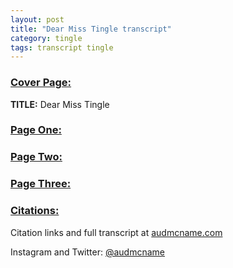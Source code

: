 ```yaml
---
layout: post
title: "Dear Miss Tingle transcript"
category: tingle
tags: transcript tingle
---
```


### [Cover Page:](/tingle/2022/11/03/0)

**TITLE:** Dear Miss Tingle

### [Page One:](/tingle/2022/11/04/1)

### [Page Two:](/tingle/2022/11/05/2)

### [Page Three:](/tingle/2022/11/06/3)


### [Citations:](/tingle/2022/11/03/0)

Citation links and full transcript at [audmcname.com](audmcname.com)

Instagram and Twitter: [@audmcname](https://www.instagram.com/audmcname/)

<!-- link to page: /tingle/2022/11/30/tingletranscript -->
